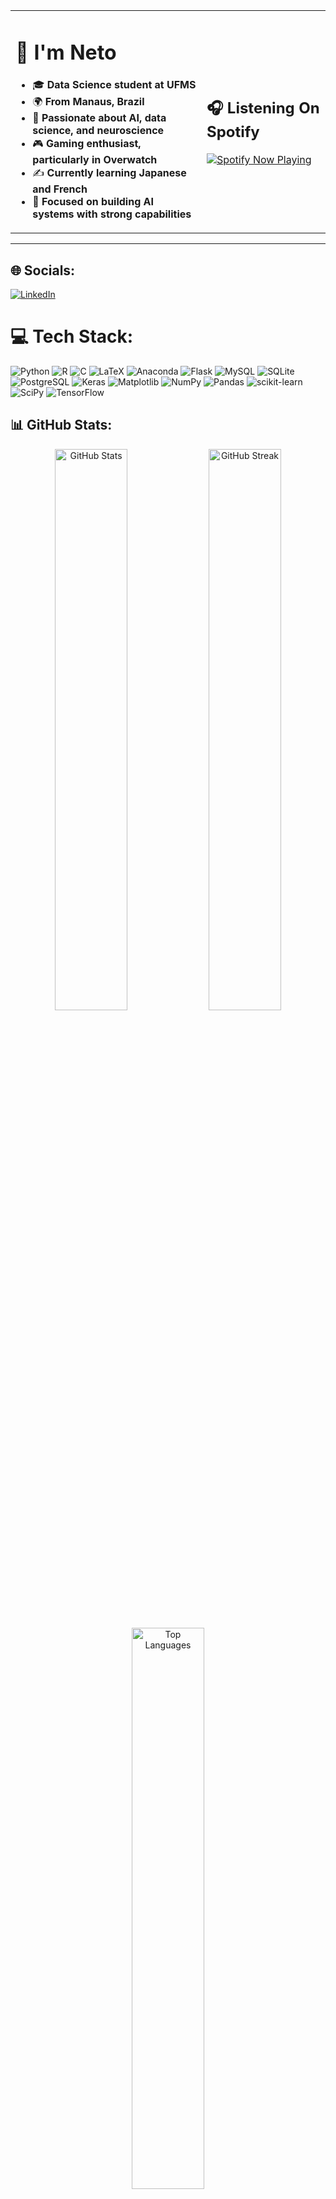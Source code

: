 <table>
  <tr>
    <td>
      <h1>👋 I'm Neto</h1>
      <ul>
        <li>🎓 <strong>Data Science student at UFMS</strong></li>
        <li>🌍 <strong>From Manaus, Brazil</strong></li>
        <li>🧠 <strong>Passionate about AI, data science, and neuroscience</strong></li>
        <li>🎮 <strong>Gaming enthusiast, particularly in Overwatch</strong></li>
        <li>✍️ <strong>Currently learning Japanese and French</strong></li>
        <li>🎯 <strong>Focused on building AI systems with strong capabilities</strong></li>
      </ul>
    </td>

  <td>
    <h2>🎧 Listening On Spotify</h2>
      <a href="https://spotify-github-profile.kittinanx.com/api/view?uid=poh4epro8mu0q95q63zlny6tw&redirect=true">
        <img src="https://spotify-github-profile.kittinanx.com/api/view?uid=poh4epro8mu0q95q63zlny6tw&cover_image=true&theme=default&show_offline=false&background_color=000000&interchange=true&bar_color=0a0a0a&bar_color_cover=true" alt="Spotify Now Playing" />
      </a>
  </td>
  </tr>
</table>

---

## 🌐 Socials:
[![LinkedIn](https://img.shields.io/badge/LinkedIn-0A66C2?style=for-the-badge&logo=linkedin&logoColor=white)](https://www.linkedin.com/in/carlos-neto-417049234/)

# 💻 Tech Stack:
![Python](https://img.shields.io/badge/Python-3776AB?style=for-the-badge&logo=python&logoColor=white)
![R](https://img.shields.io/badge/R-276DC3?style=for-the-badge&logo=r&logoColor=white)
![C](https://img.shields.io/badge/C-A8B9CC?style=for-the-badge&logo=c&logoColor=white)
![LaTeX](https://img.shields.io/badge/LaTeX-008080?style=for-the-badge&logo=latex&logoColor=white)
![Anaconda](https://img.shields.io/badge/Anaconda-44A833?style=for-the-badge&logo=anaconda&logoColor=white)
![Flask](https://img.shields.io/badge/Flask-000000?style=for-the-badge&logo=flask&logoColor=white)
![MySQL](https://img.shields.io/badge/MySQL-4479A1?style=for-the-badge&logo=mysql&logoColor=white)
![SQLite](https://img.shields.io/badge/SQLite-003B57?style=for-the-badge&logo=sqlite&logoColor=white)
![PostgreSQL](https://img.shields.io/badge/PostgreSQL-336791?style=for-the-badge&logo=postgresql&logoColor=white)
![Keras](https://img.shields.io/badge/Keras-D00000?style=for-the-badge&logo=keras&logoColor=white)
![Matplotlib](https://img.shields.io/badge/Matplotlib-000000?style=for-the-badge&logo=matplotlib&logoColor=white)
![NumPy](https://img.shields.io/badge/NumPy-013243?style=for-the-badge&logo=numpy&logoColor=white)
![Pandas](https://img.shields.io/badge/Pandas-150458?style=for-the-badge&logo=pandas&logoColor=white)
![scikit-learn](https://img.shields.io/badge/scikit--learn-F7931E?style=for-the-badge&logo=scikit-learn&logoColor=white)
![SciPy](https://img.shields.io/badge/SciPy-8CAAE6?style=for-the-badge&logo=scipy&logoColor=white)
![TensorFlow](https://img.shields.io/badge/TensorFlow-FF6F00?style=for-the-badge&logo=tensorflow&logoColor=white)

## 📊 GitHub Stats:

<p align="center">
  <img src="https://github-readme-stats.vercel.app/api?username=aka1Neto&theme=dark&hide_border=true&include_all_commits=true&count_private=false" width="48%" alt="GitHub Stats" />
  <img src="https://github-readme-streak-stats.herokuapp.com/?user=aka1Neto&theme=dark&hide_border=true" width="48%" alt="GitHub Streak" />
</p>

<p align="center">
  <img src="https://github-readme-stats.vercel.app/api/top-langs/?username=aka1Neto&theme=dark&hide_border=true&include_all_commits=true&count_private=false&layout=compact" width="48%" alt="Top Languages" />
</p>
